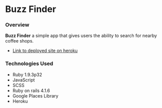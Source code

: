 # Buzz Finder

### Overview
**Buzz Finder** a simple app that gives users the ability to search for nearby coffee shops.
* [Link to deployed site on heroku](###)

### Technologies Used

* Ruby 1.9.3p32
* JavaScript
* SCSS
* Ruby on rails 4.1.6
* Google Places Library
* Heroku

